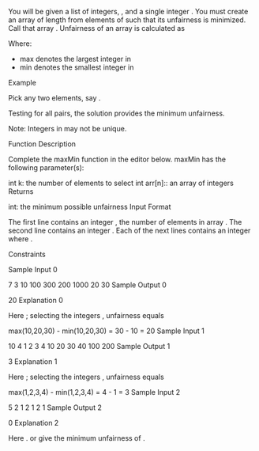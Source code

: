 You will be given a list of integers, , and a single integer . You must create an array of length  from elements of  such that its unfairness is minimized. Call that array . Unfairness of an array is calculated as

Where:
- max denotes the largest integer in
- min denotes the smallest integer in

Example



Pick any two elements, say .

Testing for all pairs, the solution  provides the minimum unfairness.

Note: Integers in  may not be unique.

Function Description

Complete the maxMin function in the editor below.
maxMin has the following parameter(s):

int k: the number of elements to select
int arr[n]:: an array of integers
Returns

int: the minimum possible unfairness
Input Format

The first line contains an integer , the number of elements in array .
The second line contains an integer .
Each of the next  lines contains an integer  where .

Constraints




Sample Input 0

7
3
10
100
300
200
1000
20
30
Sample Output 0

20
Explanation 0

Here ; selecting the  integers , unfairness equals

max(10,20,30) - min(10,20,30) = 30 - 10 = 20
Sample Input 1

10
4
1
2
3
4
10
20
30
40
100
200
Sample Output 1

3
Explanation 1

Here ; selecting the  integers , unfairness equals

max(1,2,3,4) - min(1,2,3,4) = 4 - 1 = 3
Sample Input 2

5
2
1
2
1
2
1
Sample Output 2

0
Explanation 2

Here .  or  give the minimum unfairness of .